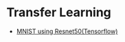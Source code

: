 # Transfer Learning

* [MNIST using Resnet50(Tensorflow)](https://github.com/galaxy1014/TorchAndTensorflow/blob/main/Transfer%20Learning/MNIST%20using%20Resnet50(Tensorflow).py)
